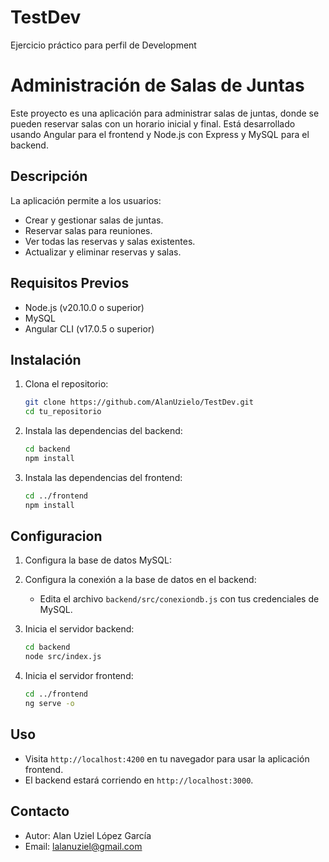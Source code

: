 # TestDev
Ejercicio práctico para perfil de Development 

# Administración de Salas de Juntas

Este proyecto es una aplicación para administrar salas de juntas, donde se pueden reservar salas con un horario inicial y final. Está desarrollado usando Angular para el frontend y Node.js con Express y MySQL para el backend.

## Descripción

La aplicación permite a los usuarios:
- Crear y gestionar salas de juntas.
- Reservar salas para reuniones.
- Ver todas las reservas y salas existentes.
- Actualizar y eliminar reservas y salas.

## Requisitos Previos

- Node.js (v20.10.0 o superior)
- MySQL
- Angular CLI (v17.0.5 o superior)

## Instalación

1. Clona el repositorio:
    ```bash
    git clone https://github.com/AlanUzielo/TestDev.git
    cd tu_repositorio
    ```

2. Instala las dependencias del backend:
    ```bash
    cd backend
    npm install
    ```

3. Instala las dependencias del frontend:
    ```bash
    cd ../frontend
    npm install
    ```

## Configuracion
1. Configura la base de datos MySQL:

2. Configura la conexión a la base de datos en el backend:
    - Edita el archivo `backend/src/conexiondb.js` con tus credenciales de MySQL.

3. Inicia el servidor backend:
    ```bash
    cd backend
    node src/index.js
    ```

4. Inicia el servidor frontend:
    ```bash
    cd ../frontend
    ng serve -o
    ```

## Uso

- Visita `http://localhost:4200` en tu navegador para usar la aplicación frontend.
- El backend estará corriendo en `http://localhost:3000`.

## Contacto

- Autor: Alan Uziel López García
- Email: lalanuziel@gmail.com
